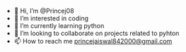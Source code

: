 - 👋 Hi, I’m @Princej08
- 👀 I’m interested in coding
- 🌱 I’m currently learning python
- 💞️ I’m looking to collaborate on projects related to pyhton
- 📫 How to reach me princejaiswal842000@gmail.com

<!---
Princej08/Princej08 is a ✨ special ✨ repository because its `README.md` (this file) appears on your GitHub profile.
You can click the Preview link to take a look at your changes.
--->
